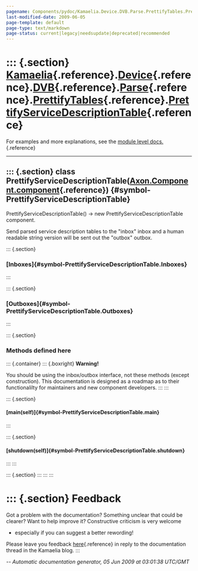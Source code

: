 ```yaml
---
pagename: Components/pydoc/Kamaelia.Device.DVB.Parse.PrettifyTables.PrettifyServiceDescriptionTable
last-modified-date: 2009-06-05
page-template: default
page-type: text/markdown
page-status: current|legacy|needsupdate|deprecated|recommended
---
```

::: {.section}
[Kamaelia](/Components/pydoc/Kamaelia.html){.reference}.[Device](/Components/pydoc/Kamaelia.Device.html){.reference}.[DVB](/Components/pydoc/Kamaelia.Device.DVB.html){.reference}.[Parse](/Components/pydoc/Kamaelia.Device.DVB.Parse.html){.reference}.[PrettifyTables](/Components/pydoc/Kamaelia.Device.DVB.Parse.PrettifyTables.html){.reference}.[PrettifyServiceDescriptionTable](/Components/pydoc/Kamaelia.Device.DVB.Parse.PrettifyTables.PrettifyServiceDescriptionTable.html){.reference}
=====================================================================================================================================================================================================================================================================================================================================================================================================================================================================================================

For examples and more explanations, see the [module level
docs.](/Components/pydoc/Kamaelia.Device.DVB.Parse.PrettifyTables.html){.reference}

------------------------------------------------------------------------

::: {.section}
class PrettifyServiceDescriptionTable([Axon.Component.component](/Docs/Axon/Axon.Component.component.html){.reference}) {#symbol-PrettifyServiceDescriptionTable}
-----------------------------------------------------------------------------------------------------------------------

PrettifyServiceDescriptionTable() -\> new
PrettifyServiceDescriptionTable component.

Send parsed service description tables to the \"inbox\" inbox and a
human readable string version will be sent out the \"outbox\" outbox.

::: {.section}
### [Inboxes]{#symbol-PrettifyServiceDescriptionTable.Inboxes}
:::

::: {.section}
### [Outboxes]{#symbol-PrettifyServiceDescriptionTable.Outboxes}
:::

::: {.section}
### Methods defined here

::: {.container}
::: {.boxright}
**Warning!**

You should be using the inbox/outbox interface, not these methods
(except construction). This documentation is designed as a roadmap as to
their functionalilty for maintainers and new component developers.
:::
:::

::: {.section}
#### [main(self)]{#symbol-PrettifyServiceDescriptionTable.main}
:::

::: {.section}
#### [shutdown(self)]{#symbol-PrettifyServiceDescriptionTable.shutdown}
:::
:::

::: {.section}
:::
:::
:::

::: {.section}
Feedback
========

Got a problem with the documentation? Something unclear that could be
clearer? Want to help improve it? Constructive criticism is very welcome
- especially if you can suggest a better rewording!

Please leave you feedback
[here](../../../cgi-bin/blog/blog.cgi?rm=viewpost&nodeid=1142023701){.reference}
in reply to the documentation thread in the Kamaelia blog.
:::

*\-- Automatic documentation generator, 05 Jun 2009 at 03:01:38 UTC/GMT*
